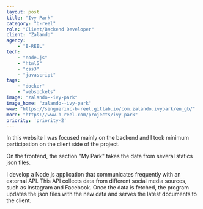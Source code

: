```yaml
---
layout: post
title: "Ivy Park"
category: "b-reel"
role: "Client/Backend Developer"
client: "Zalando"
agency:
    - "B-REEL"
tech:
    - "node.js"
    - "html5"
    - "css3"
    - "javascript"
tags:
    - "docker"
    - "websockets"
image: "zalando--ivy-park"
image_home: "zalando--ivy-park"
www: "https://singuerinc-b-reel.gitlab.io/com.zalando.ivypark/en_gb/"
more: "https://www.b-reel.com/projects/ivy-park"
priority: 'priority-2'
---
```


In this website I was focused mainly on the backend and I took minimum participation on the client side of the project.

On the frontend, the section "My Park" takes the data from several statics json files.

I develop a Node.js application that communicates frequently with an external API. This API collects data from different social media sources, such as Instagram and Facebook. Once the data is fetched, the program updates the json files with the new data and serves the latest documents to the client.
